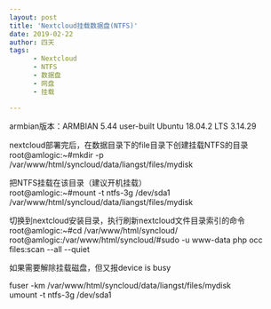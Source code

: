 ```yaml
---
layout: post
title: 'Nextcloud挂载数据盘(NTFS)'
date: 2019-02-22
author: 四天
tags:
      - Nextcloud
      - NTFS
      - 数据盘
      - 网盘
      - 挂载

---
```

armbian版本：ARMBIAN 5.44 user-built Ubuntu 18.04.2 LTS 3.14.29  
  
nextcloud部署完后，在数据目录下的file目录下创建挂载NTFS的目录  
root@amlogic:~#mkdir -p /var/www/html/syncloud/data/liangst/files/mydisk

把NTFS挂载在该目录（建议开机挂载）  
root@amlogic:~#mount -t ntfs-3g /dev/sda1 /var/www/html/syncloud/data/liangst/files/mydisk

切换到nextcloud安装目录，执行刷新nextcloud文件目录索引的命令  
root@amlogic:~#cd /var/www/html/syncloud/  
root@amlogic:/var/www/html/syncloud/#sudo -u www-data php occ files:scan --all --quiet

如果需要解除挂载磁盘，但又报device is busy

fuser -km /var/www/html/syncloud/data/liangst/files/mydisk  
umount -t ntfs-3g /dev/sda1